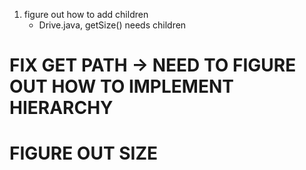 1. figure out how to add children 
    - Drive.java, getSize() needs children

# FIX GET PATH -> NEED TO FIGURE OUT HOW TO IMPLEMENT HIERARCHY

# FIGURE OUT SIZE